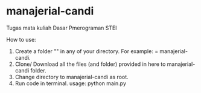# manajerial-candi
Tugas mata kuliah Dasar Pmerograman STEI

How to use:
1. Create a folder "<folder-name>" in any of your directory. For example: <folder-name> = manajerial-candi.
2. Clone/ Download all the files (and folder) provided in here to manajerial-candi folder.
3. Change directory to manajerial-candi as root.
4. Run code in terminal. usage: python main.py <database-folder>
